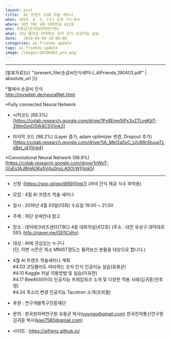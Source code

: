 ```yaml
---
layout: post
title:  AI 프렌즈 13회 학술 세미나
when: 2019. 4. 3. (수) 오후 7시-9시
where: 대전 TBC 4층 대회의실 412호
who: 유용균(한국원자력연구원)
what: 코딩 몰라도 따라하는 숫자 인식 인공지능 실습
date:   2019-04-03 19:00:00
categories: ai-friends update
tags: ai-friends update
image: /images/20190403_pre.png
---
```

***  

[발표자료]({{ "/present_file/손글씨인식세미나_AIFriends_190403.pdf" | absolute_url }})  


*웹에서 손글씨 인식  
[http://myselph.de/neuralNet.html  ][link2]  

*Fully connected Neural Network  
- 시작코드 (89.3%)  
[https://colab.research.google.com/drive/1Py8Eme5lPx3yZ7LvgKbT-3WmGmDSW4CS][link3]  

- 마지막 코드 (98.2%) (Layer 증가, adam optimizer 변경, Dropout 추가)  
[https://colab.research.google.com/drive/1iA_Mkt2aSxC_tJU6RrStuugTLsBet_i4][link4]  

*Convolutional Neural Network (98.9%)  
[https://colab.research.google.com/drive/1nWoT-jVuEs1AJBHAGKa5V4u0noLA0OrW][link5]  

***  




* 신청 :[https://goo.gl/gpxWB9][link1] (저녁 간식 제공 식수 파악용)  

[link1]:https://goo.gl/gpxWB9
[link2]:http://myselph.de/neuralNet.html
[link3]:https://colab.research.google.com/drive/1Py8Eme5lPx3yZ7LvgKbT-3WmGmDSW4CS
[link4]:https://colab.research.google.com/drive/1iA_Mkt2aSxC_tJU6RrStuugTLsBet_i4
[link5]:https://colab.research.google.com/drive/1nWoT-jVuEs1AJBHAGKa5V4u0noLA0OrW

- 모임 : 4월 AI 프렌즈 학술 세미나
- 일시 : 2019년 4월 03일(13회) 수요일 19:00 ~ 21:00
- 주제 : 하단 상세안내 참고
- 장소 : 대덕테크비즈센터(TBC) 4층 대회의실(412호)
             (주소 : 대전 유성구 대덕대로 593, http://naver.me/GEfICdhv)
- 대상 : AI에 관심있는 누구나  
             (단, 이번 시즌은 최소 MNIST정도는 돌려보신 분들을 대상으로 합니다.)
- 4월 AI 프렌즈 학술세미나 계획   
  #4.03 코딩몰라도 따라하는 숫자 인식 인공지능 실습(유용균)  
  #4.10 Kaggle 커널 이용방법 및 실습(이유한)  
  #4.17 BeeAI(비아이) 인공지능 프레임워크 소개 및 다양한 적용 사례(김귀훈/안후영)  
  #4.24 목소리 변경 인공지능 Tacotron 소개(조희철)  

- 후원 : 연구개발특구진흥재단
- 문의 : 한국원자력연구원 유용균 박사(yoyogo@gmail.com)
             한국전자통신연구원 김귀훈 박사(kiwi7580@gmail.com)
- 사이트 : https://aifrenz.github.io/ 
